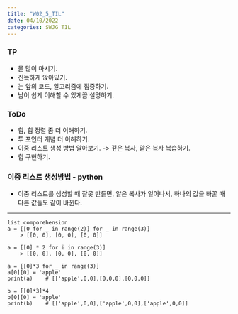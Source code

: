 ```yaml
---
title: "W02_5_TIL"
date: 04/10/2022
categories: SWJG TIL
---
```


### TP
- 물 많이 마시기.
- 진득하게 앉아있기.
- 눈 앞의 코드, 알고리즘에 집중하기.
- 남이 쉽게 이해할 수 있게끔 설명하기.

### ToDo
- 힙, 힙 정렬 좀 더 이해하기.
- 투 포인터 개념 더 이해하기.
- 이중 리스트 생성 방법 알아보기. -> 깊은 복사, 얕은 복사 복습하기.
- 힙 구현하기.

### 이중 리스트 생성방법 - python

- 이중 리스트를 생성할 때 잘못 만들면, 얕은 복사가 일어나서, 하나의 값을 바꿀 때 다른 값들도 같이 바뀐다.
<hr/>

    list comporehension
    a = [[0 for _ in range(2)] for _ in range(3)]
        > [[0, 0], [0, 0], [0, 0]]

    a = [[0] * 2 for i in range(3)]
        > [[0, 0], [0, 0], [0, 0]]

    a = [[0]*3 for _ in range(3)]
    a[0][0] = 'apple'
    print(a)    # [['apple',0,0],[0,0,0],[0,0,0]]

    b = [[0]*3]*4
    b[0][0] = 'apple'
    print(b)    # [['apple',0,0],['apple',0,0],['apple',0,0]]
